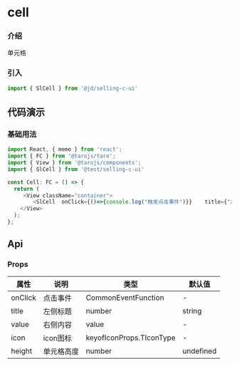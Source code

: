 # cell

### 介绍
单元格
### 引入
```js
import { SlCell } from '@jd/selling-c-ui'
```
## 代码演示
### 基础用法
```js
import React, { memo } from 'react';
import { FC } from '@tarojs/taro';
import { View } from '@tarojs/components';
import { SlCell } from '@test/selling-c-ui'

const Cell: FC = () => {
  return (
     <View className="container">
        <SlCell  onClick={()=>{console.log("触发点击事件")}}    title={"左侧标题"}  value={"右侧内容"}/>
    </View>
  );
};
```

## Api
### Props
|  属性   | 说明  | 类型 | 默认值 |
|  ----  | ----  | ---- | ---- |
| onClick | 点击事件 | CommonEventFunction | - |
| title | 左侧标题 | number|string | - |
| value | 右侧内容 | value | - |
| icon | icon图标 | keyofIconProps.TIconType | - |
| height | 单元格高度 | number|undefined | - |
